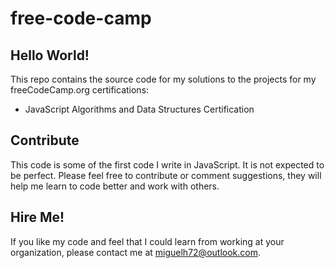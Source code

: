 # free-code-camp

## Hello World!
This repo contains the source code for my solutions to the projects for my freeCodeCamp.org certifications:
 * JavaScript Algorithms and Data Structures Certification 

## Contribute
This code is some of the first code I write in JavaScript. It is not expected to be perfect. Please feel free to contribute or comment suggestions, they will help me learn to code better and work with others.

## Hire Me!
If you like my code and feel that I could learn from working at your organization, please contact me at <miguelh72@outlook.com>.